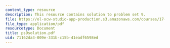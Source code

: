 ```yaml
---
content_type: resource
description: This resource contains solution to problem set 9.
file: https://ol-ocw-studio-app-production.s3.amazonaws.com/courses/17-881-game-theory-and-political-theory-fall-2004/71162da3009e331bc15b41eadf6598ed_ps9solution.pdf
file_type: application/pdf
resourcetype: Document
title: ps9solution.pdf
uid: 71162da3-009e-331b-c15b-41eadf6598ed
---
```

